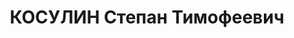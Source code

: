 ---
title: КОСУЛИН Степан Тимофеевич
description: 'Род. в 1902, Харьковская обл., г. Чугуев, украинец, обр.: среднее, член
  ВКП(б) с 1925 по 1937. Проживал: г. Харьков, ул. Плехановская, 27 - 1. Пом.зав.отдела
  парткадров ГПК

  Арестован УНКВД по Харьков.обл. 24.10.1937. Обв. по ст. 54-20, 8, 11 УК УССР. Приговор:
  ВК ВС СССР, 31.12.1937 – 10 лет.

  Реабилитирован ВК ВС СССР 20.06.1956'
---